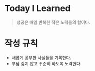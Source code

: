 Today I Learned
===============
> 성공은 매일 반복한 작은 노력들의 합이다.

작성 규칙
=========
* 새롭게 공부한 사실들을 기록한다.
* 부담 갖지 않고 꾸준히 하도록 노력한다.


